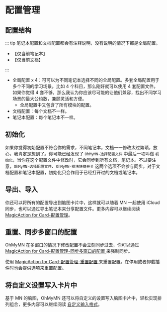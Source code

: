 # 配置管理

## 配置结构

::: tip
笔记本配置和文档配置都会有注释说明，没有说明的情况下都是全局配置。

- 【仅当前笔记本】
- 【仅当前文档】

:::

- 全局配置 x 4：可可以为不同笔记本选择不同的全局配置。多套全局配置用于多个不同的学习场景。比如 4 个科目，那么刚好就可以使用 4 套配置文件。如果你觉得 4 套不够，那么我认为你应该尽可能的让他们兼容，找出不同学习场景的最大公约数，兼顾灵活和方便。
  - 全局配置中又包含了所有模块的配置。
- 文档配置：每个文档不一样。
- 笔记本配置：每个笔记本不一样。

## 初始化

如果你觉得初始配置不符合你的需求，不同笔记本，文档一一修改太过繁琐，放心，我肯定是想到了。你可能已经发现了 `OhMyMN-选择配置文件` 中最后一项叫做 `初始化`，当你在这个配置文件中修改时，它会同步到所有文档，笔记本。不过要注意，`OhMyMN-选择配置文件`、`OhMyMN-模块快捷开关` 这两个选项不会参与同步。对于文档配置和笔记本配置，初始化只会作用于已经打开过的文档或笔记本。

## 导出、导入

你还可以将所有的配置导出到脑图卡片中，这样就可以随着 MN 一起使用 iCloud 同步，也可以通过导出笔记本来分享配置文件。更多内容可以继续阅读 [MagicAction for Card-配置管理](modules/magicaction4card#配置管理)。

## 重置、同步多窗口的配置

OhMyMN 在多窗口的情况下修改配置不会立刻同步过去，你可以通过 [MagicAction for Card-配置管理-同步多窗口的配置 ](modules/magicaction4card#配置管理) 来强制同步。

使用 [MagicAction for Card-配置管理-重置配置 ](modules/magicaction4card#配置管理) 来重置配置。在停用或者卸载插件时也会提供选项来重置配置。

## 将自定义设置写入卡片中

基于 MN 的脑图，OhMyMN 还可以将自定义的设置写入脑图卡片中，轻松实现排列组合，更多内容可以继续阅读 [自定义输入格式](custom.md#mnlink)。
